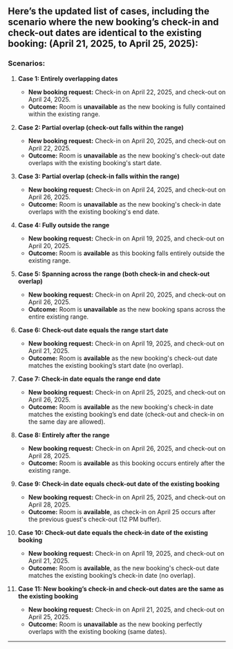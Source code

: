 Here’s the updated list of cases, including the scenario where the **new booking’s check-in and check-out dates are identical to the existing booking**:
 (April 21, 2025, to April 25, 2025):
---

### Scenarios:

1. **Case 1: Entirely overlapping dates**  
   - **New booking request:** Check-in on April 22, 2025, and check-out on April 24, 2025.  
   - **Outcome:** Room is **unavailable** as the new booking is fully contained within the existing range.

2. **Case 2: Partial overlap (check-out falls within the range)**  
   - **New booking request:** Check-in on April 20, 2025, and check-out on April 22, 2025.  
   - **Outcome:** Room is **unavailable** as the new booking's check-out date overlaps with the existing booking's start date.

3. **Case 3: Partial overlap (check-in falls within the range)**  
   - **New booking request:** Check-in on April 24, 2025, and check-out on April 26, 2025.  
   - **Outcome:** Room is **unavailable** as the new booking's check-in date overlaps with the existing booking's end date.

4. **Case 4: Fully outside the range**  
   - **New booking request:** Check-in on April 19, 2025, and check-out on April 20, 2025.  
   - **Outcome:** Room is **available** as this booking falls entirely outside the existing range.

5. **Case 5: Spanning across the range (both check-in and check-out overlap)**  
   - **New booking request:** Check-in on April 20, 2025, and check-out on April 26, 2025.  
   - **Outcome:** Room is **unavailable** as the new booking spans across the entire existing range.

6. **Case 6: Check-out date equals the range start date**  
   - **New booking request:** Check-in on April 19, 2025, and check-out on April 21, 2025.  
   - **Outcome:** Room is **available** as the new booking's check-out date matches the existing booking’s start date (no overlap).

7. **Case 7: Check-in date equals the range end date**  
   - **New booking request:** Check-in on April 25, 2025, and check-out on April 26, 2025.  
   - **Outcome:** Room is **available** as the new booking's check-in date matches the existing booking’s end date (check-out and check-in on the same day are allowed).

8. **Case 8: Entirely after the range**  
   - **New booking request:** Check-in on April 26, 2025, and check-out on April 28, 2025.  
   - **Outcome:** Room is **available** as this booking occurs entirely after the existing range.

9. **Case 9: Check-in date equals check-out date of the existing booking**  
   - **New booking request:** Check-in on April 25, 2025, and check-out on April 28, 2025.  
   - **Outcome:** Room is **available**, as check-in on April 25 occurs after the previous guest's check-out (12 PM buffer).

10. **Case 10: Check-out date equals the check-in date of the existing booking**  
    - **New booking request:** Check-in on April 19, 2025, and check-out on April 21, 2025.  
    - **Outcome:** Room is **available**, as the new booking's check-out date matches the existing booking’s check-in date (no overlap).

11. **Case 11: New booking’s check-in and check-out dates are the same as the existing booking**  
    - **New booking request:** Check-in on April 21, 2025, and check-out on April 25, 2025.  
    - **Outcome:** Room is **unavailable** as the new booking perfectly overlaps with the existing booking (same dates).

--- 

